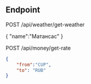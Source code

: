 ## Endpoint

POST /api/weather/get-weather

{
	"name":"Матансас"
}

POST /api/money/get-rate

```json
{
	"from":"CUP",
	"to": "RUB"
}
```
